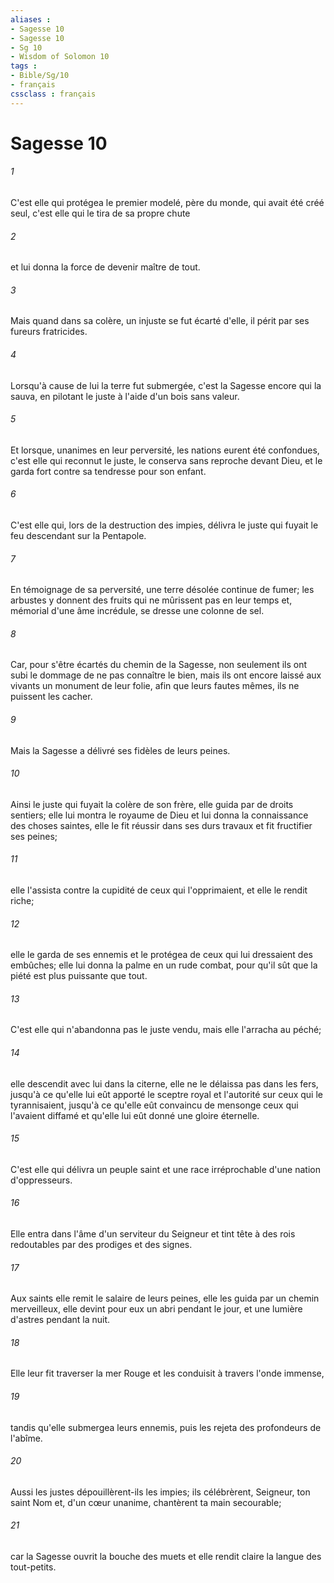 ```yaml
---
aliases : 
- Sagesse 10
- Sagesse 10
- Sg 10
- Wisdom of Solomon 10
tags : 
- Bible/Sg/10
- français
cssclass : français
---
```


# Sagesse 10

###### 1
C'est elle qui protégea le premier modelé, père du monde, qui avait été créé seul, c'est elle qui le tira de sa propre chute
###### 2
et lui donna la force de devenir maître de tout.
###### 3
Mais quand dans sa colère, un injuste se fut écarté d'elle, il périt par ses fureurs fratricides.
###### 4
Lorsqu'à cause de lui la terre fut submergée, c'est la Sagesse encore qui la sauva, en pilotant le juste à l'aide d'un bois sans valeur.
###### 5
Et lorsque, unanimes en leur perversité, les nations eurent été confondues, c'est elle qui reconnut le juste, le conserva sans reproche devant Dieu, et le garda fort contre sa tendresse pour son enfant.
###### 6
C'est elle qui, lors de la destruction des impies, délivra le juste qui fuyait le feu descendant sur la Pentapole.
###### 7
En témoignage de sa perversité, une terre désolée continue de fumer; les arbustes y donnent des fruits qui ne mûrissent pas en leur temps et, mémorial d'une âme incrédule, se dresse une colonne de sel.
###### 8
Car, pour s'être écartés du chemin de la Sagesse, non seulement ils ont subi le dommage de ne pas connaître le bien, mais ils ont encore laissé aux vivants un monument de leur folie, afin que leurs fautes mêmes, ils ne puissent les cacher.
###### 9
Mais la Sagesse a délivré ses fidèles de leurs peines.
###### 10
Ainsi le juste qui fuyait la colère de son frère, elle guida par de droits sentiers; elle lui montra le royaume de Dieu et lui donna la connaissance des choses saintes, elle le fit réussir dans ses durs travaux et fit fructifier ses peines;
###### 11
elle l'assista contre la cupidité de ceux qui l'opprimaient, et elle le rendit riche;
###### 12
elle le garda de ses ennemis et le protégea de ceux qui lui dressaient des embûches; elle lui donna la palme en un rude combat, pour qu'il sût que la piété est plus puissante que tout.
###### 13
C'est elle qui n'abandonna pas le juste vendu, mais elle l'arracha au péché;
###### 14
elle descendit avec lui dans la citerne, elle ne le délaissa pas dans les fers, jusqu'à ce qu'elle lui eût apporté le sceptre royal et l'autorité sur ceux qui le tyrannisaient, jusqu'à ce qu'elle eût convaincu de mensonge ceux qui l'avaient diffamé et qu'elle lui eût donné une gloire éternelle.
###### 15
C'est elle qui délivra un peuple saint et une race irréprochable d'une nation d'oppresseurs.
###### 16
Elle entra dans l'âme d'un serviteur du Seigneur et tint tête à des rois redoutables par des prodiges et des signes.
###### 17
Aux saints elle remit le salaire de leurs peines, elle les guida par un chemin merveilleux, elle devint pour eux un abri pendant le jour, et une lumière d'astres pendant la nuit.
###### 18
Elle leur fit traverser la mer Rouge et les conduisit à travers l'onde immense,
###### 19
tandis qu'elle submergea leurs ennemis, puis les rejeta des profondeurs de l'abîme.
###### 20
Aussi les justes dépouillèrent-ils les impies; ils célébrèrent, Seigneur, ton saint Nom et, d'un cœur unanime, chantèrent ta main secourable;
###### 21
car la Sagesse ouvrit la bouche des muets et elle rendit claire la langue des tout-petits.
